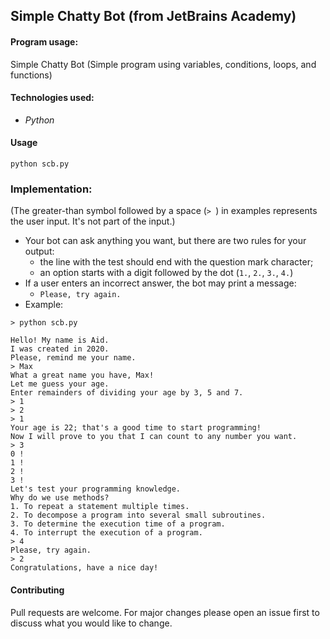## Simple Chatty Bot (from JetBrains Academy)

#### Program usage: 
Simple Chatty Bot (Simple program using variables, conditions, loops, and functions)

#### Technologies used:
- *Python*

#### Usage 
```
python scb.py
```

### Implementation:
(The greater-than symbol followed by a space (```> ```) in examples represents the user input. It's not part of the input.)

- Your bot can ask anything you want, but there are two rules for your output:
	- the line with the test should end with the question mark character;
	- an option starts with a digit followed by the dot (```1.```, ```2.```, ```3.```, ```4.```)
- If a user enters an incorrect answer, the bot may print a message:
	- ```Please, try again.```
- Example: 

```
> python scb.py
```

```
Hello! My name is Aid.
I was created in 2020.
Please, remind me your name.
> Max
What a great name you have, Max!
Let me guess your age.
Enter remainders of dividing your age by 3, 5 and 7.
> 1 
> 2
> 1
Your age is 22; that's a good time to start programming!
Now I will prove to you that I can count to any number you want.
> 3
0 !
1 !
2 !
3 !
Let's test your programming knowledge.
Why do we use methods?
1. To repeat a statement multiple times.
2. To decompose a program into several small subroutines.
3. To determine the execution time of a program.
4. To interrupt the execution of a program.
> 4
Please, try again.
> 2
Congratulations, have a nice day!
```

#### Contributing
Pull requests are welcome. For major changes please open an issue first to discuss what you would like to change.
